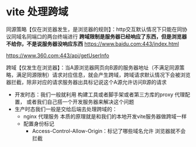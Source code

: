 # vite 处理跨域

同源策略【仅在浏览器发生，是浏览器的规则】：http交互默认情况下只能在同协议同域名同端口的两台终端进行
**跨域限制是服务器已经响应了东西，但是浏览器不给你，不是说服务器没响应东西**
https://www.baidu.com:443/index.html

https://www.360.com:443/api/getUserInfo

跨域【仅发生在浏览器】：当A源浏览器网页向B源的服务器地址（不满足同源策略，满足同源限制）请求对应信息，就会产生跨域，跨域请求默认情况下会被浏览器拦截，除非对应的请求服务器出具标记说这个A源允许访问B源的请求

- 开发时态：我们一般就利用 构建工具或者脚手架或者第三方库的proxy 代理配置， 或者我们自己搭一个开发服务器来解决这个问题
- 生产时态我们一般是交给后端去处理跨域的：
  - nginx 代理服务 本质的原理就是和我们的本地开发vite服务器做跨域一样
  - 配置身份标记
    - Access-Control-Allow-Origin：标记了哪些域名允许 浏览器就不会拦截